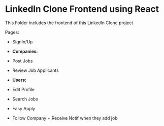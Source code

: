 # LinkedIn Clone Frontend using React

This Folder includes the frontend of this LinkedIn Clone project

Pages:

- SignIn/Up

- <b>Companies:</b>
- Post Jobs
- Review Job Applicants

- <b>Users:</b>
- Edit Profile
- Search Jobs
- Easy Apply
- Follow Company + Receive Notif when they add job
